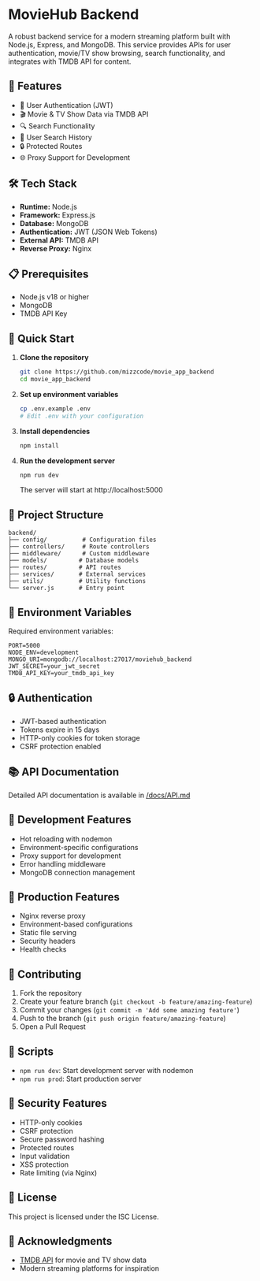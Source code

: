 # MovieHub Backend

A robust backend service for a modern streaming platform built with Node.js, Express, and MongoDB. This service provides APIs for user authentication, movie/TV show browsing, search functionality, and integrates with TMDB API for content.

## 🚀 Features

- 👤 User Authentication (JWT)
- 🎬 Movie & TV Show Data via TMDB API
- 🔍 Search Functionality
- 📝 User Search History
- 🔒 Protected Routes
- 🌐 Proxy Support for Development

## 🛠 Tech Stack

- **Runtime:** Node.js
- **Framework:** Express.js
- **Database:** MongoDB
- **Authentication:** JWT (JSON Web Tokens)
- **External API:** TMDB API
- **Reverse Proxy:** Nginx

## 📋 Prerequisites

- Node.js v18 or higher
- MongoDB
- TMDB API Key

## 🚀 Quick Start

1. **Clone the repository**

   ```bash
   git clone https://github.com/mizzcode/movie_app_backend
   cd movie_app_backend
   ```

2. **Set up environment variables**

   ```bash
   cp .env.example .env
   # Edit .env with your configuration
   ```

3. **Install dependencies**

   ```bash
   npm install
   ```

4. **Run the development server**

   ```bash
   npm run dev
   ```

   The server will start at http://localhost:5000


## 📁 Project Structure

```
backend/
├── config/          # Configuration files
├── controllers/     # Route controllers
├── middleware/      # Custom middleware
├── models/         # Database models
├── routes/         # API routes
├── services/       # External services
├── utils/          # Utility functions
└── server.js       # Entry point
```

## 🔑 Environment Variables

Required environment variables:

```
PORT=5000
NODE_ENV=development
MONGO_URI=mongodb://localhost:27017/moviehub_backend
JWT_SECRET=your_jwt_secret
TMDB_API_KEY=your_tmdb_api_key
```

## 🔒 Authentication

- JWT-based authentication
- Tokens expire in 15 days
- HTTP-only cookies for token storage
- CSRF protection enabled

## 📚 API Documentation

Detailed API documentation is available in [/docs/API.md](docs/API.md)

## 🧪 Development Features

- Hot reloading with nodemon
- Environment-specific configurations
- Proxy support for development
- Error handling middleware
- MongoDB connection management

## 🚀 Production Features

- Nginx reverse proxy
- Environment-based configurations
- Static file serving
- Security headers
- Health checks

## 👥 Contributing

1. Fork the repository
2. Create your feature branch (`git checkout -b feature/amazing-feature`)
3. Commit your changes (`git commit -m 'Add some amazing feature'`)
4. Push to the branch (`git push origin feature/amazing-feature`)
5. Open a Pull Request

## 📝 Scripts

- `npm run dev`: Start development server with nodemon
- `npm run prod`: Start production server

## 🔐 Security Features

- HTTP-only cookies
- CSRF protection
- Secure password hashing
- Protected routes
- Input validation
- XSS protection
- Rate limiting (via Nginx)

## 📜 License

This project is licensed under the ISC License.

## 🙏 Acknowledgments

- [TMDB API](https://www.themoviedb.org/documentation/api) for movie and TV show data
- Modern streaming platforms for inspiration
